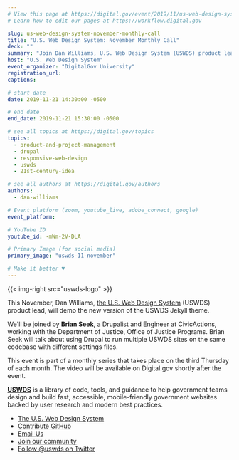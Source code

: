 ```yaml
---
# View this page at https://digital.gov/event/2019/11/us-web-design-system-november-monthly
# Learn how to edit our pages at https://workflow.digital.gov

slug: us-web-design-system-november-monthly-call
title: "U.S. Web Design System: November Monthly Call"
deck: ""
summary: "Join Dan Williams, U.S. Web Design System (USWDS) product lead, in our monthly call as he walks through the design system and answers your questions."
host: "U.S. Web Design System"
event_organizer: "DigitalGov University"
registration_url:
captions:

# start date
date: 2019-11-21 14:30:00 -0500

# end date
end_date: 2019-11-21 15:30:00 -0500

# see all topics at https://digital.gov/topics
topics:
  - product-and-project-management
  - drupal
  - responsive-web-design
  - uswds
  - 21st-century-idea

# see all authors at https://digital.gov/authors
authors:
  - dan-williams

# Event platform (zoom, youtube_live, adobe_connect, google)
event_platform:

# YouTube ID
youtube_id: -mWm-2V-DLA

# Primary Image (for social media)
primary_image: "uswds-11-november"

# Make it better ♥
---
```


{{< img-right src="uswds-logo" >}}

This November, Dan Williams, [the U.S. Web Design System](https://designsystem.digital.gov/) (USWDS) product lead, will demo the new version of the USWDS Jekyll theme.

We'll be joined by **Brian Seek**, a Drupalist and Engineer at CivicActions, working with the Department of Justice, Office of Justice Programs. Brian Seek will talk about using Drupal to run multiple USWDS sites on the same codebase with different settings files.

This event is part of a monthly series that takes place on the third Thursday of each month. The video will be available on Digital.gov shortly after the event.

[**USWDS**](https://designsystem.digital.gov/) is a library of code, tools, and guidance to help government teams design and build fast, accessible, mobile-friendly government websites backed by user research and modern best practices.

- [The U.S. Web Design System](https://designsystem.digital.gov/)
- [Contribute GitHub](https://github.com/uswds/uswds/issues)
- [Email Us](mailto:uswds@gsa.gov)
- [Join our community](https://digital.gov/communities/uswds/)
- [Follow @uswds on Twitter](https://twitter.com/uswds)
